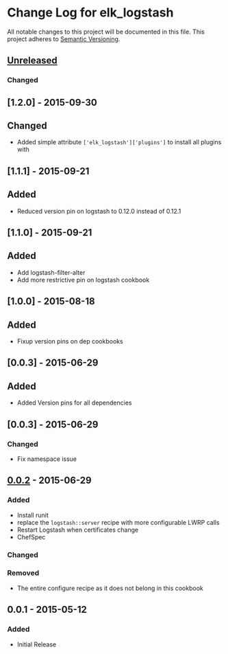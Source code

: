 # Change Log for elk_logstash
All notable changes to this project will be documented in this file.
This project adheres to [Semantic Versioning](http://semver.org/).

## [Unreleased][unreleased]
### Changed

## [1.2.0] - 2015-09-30
## Changed
- Added simple attribute `['elk_logstash']['plugins']` to install all plugins with

## [1.1.1] - 2015-09-21
## Added
- Reduced version pin on logstash to 0.12.0 instead of 0.12.1

## [1.1.0] - 2015-09-21
## Added
- Add logstash-filter-alter
- Add more restrictive pin on logstash cookbook


## [1.0.0] - 2015-08-18
## Added
- Fixup version pins on dep cookbooks

## [0.0.3] - 2015-06-29
## Added
- Added Version pins for all dependencies

## [0.0.3] - 2015-06-29
### Changed
- Fix namespace issue

## [0.0.2] - 2015-06-29
### Added
- Install runit
- replace the `logstash::server` recipe with more configurable LWRP calls
- Restart Logstash when certificates change
- ChefSpec

### Changed

### Removed
- The entire configure recipe as it does not belong in this cookbook

## 0.0.1 - 2015-05-12
### Added
- Initial Release

[unreleased]: https://github.com/evertrue/elk_logstash-cookbook/compare/v0.0.2...HEAD
[0.0.2]: https://github.com/evertrue/elk_logstash-cookbook/compare/v0.0.1...v0.0.2
